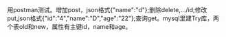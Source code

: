 用postman测试。增加post，json格式{"name":"d"};删除delete,.../id;修改put,json格式{"id":"4","name":"D","age":"22"};查询get。mysql里建Try库，两个表old和new，属性有主键id，name和age。
